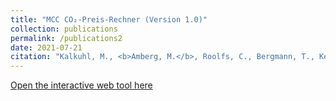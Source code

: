 ```yaml
---
title: "MCC CO₂-Preis-Rechner (Version 1.0)"
collection: publications
permalink: /publications2
date: 2021-07-21
citation: "Kalkuhl, M., <b>Amberg, M.</b>, Roolfs, C., Bergmann, T., Kellner, M. (2021): &quot;MCC CO₂-Preis-Rechner (Version 1.0).&quot;."
---
```

[Open the interactive web tool here]([https://www.ufz.de/index.php?de=20939&pub_id=20779](http://www.mcc-berlin.net/co2preisrechner))
